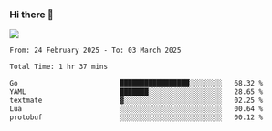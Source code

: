 ### Hi there 👋️

![](https://komarev.com/ghpvc/?username=Loner1024)

<!--START_SECTION:waka-->

```txt
From: 24 February 2025 - To: 03 March 2025

Total Time: 1 hr 37 mins

Go                         █████████████████░░░░░░░░   68.32 %
YAML                       ███████░░░░░░░░░░░░░░░░░░   28.65 %
textmate                   ▓░░░░░░░░░░░░░░░░░░░░░░░░   02.25 %
Lua                        ░░░░░░░░░░░░░░░░░░░░░░░░░   00.64 %
protobuf                   ░░░░░░░░░░░░░░░░░░░░░░░░░   00.12 %
```

<!--END_SECTION:waka-->



